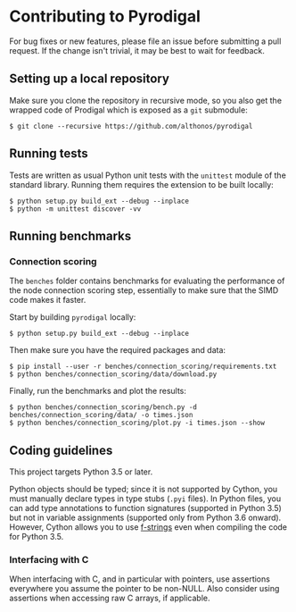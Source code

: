 # Contributing to Pyrodigal

For bug fixes or new features, please file an issue before submitting a
pull request. If the change isn't trivial, it may be best to wait for
feedback.

## Setting up a local repository

Make sure you clone the repository in recursive mode, so you also get the
wrapped code of Prodigal which is exposed as a ``git`` submodule:

```console
$ git clone --recursive https://github.com/althonos/pyrodigal
```

## Running tests

Tests are written as usual Python unit tests with the `unittest` module of
the standard library. Running them requires the extension to be built
locally:

```console
$ python setup.py build_ext --debug --inplace
$ python -m unittest discover -vv
```

## Running benchmarks

### Connection scoring

The `benches` folder contains benchmarks for evaluating the performance of
the node connection scoring step, essentially to make sure that the SIMD
code makes it faster.

Start by building `pyrodigal` locally:
```console
$ python setup.py build_ext --debug --inplace
```

Then make sure you have the required packages and data:
```console
$ pip install --user -r benches/connection_scoring/requirements.txt
$ python benches/connection_scoring/data/download.py
```

Finally, run the benchmarks and plot the results:
```console
$ python benches/connection_scoring/bench.py -d benches/connection_scoring/data/ -o times.json
$ python benches/connection_scoring/plot.py -i times.json --show
```

## Coding guidelines

This project targets Python 3.5 or later.

Python objects should be typed; since it is not supported by Cython,
you must manually declare types in type stubs (`.pyi` files). In Python
files, you can add type annotations to function signatures (supported in
Python 3.5) but not in variable assignments (supported only from Python
3.6 onward). However, Cython allows you to use [f-strings](https://www.python.org/dev/peps/pep-0498/)
even when compiling the code for Python 3.5.

### Interfacing with C

When interfacing with C, and in particular with pointers, use assertions
everywhere you assume the pointer to be non-NULL. Also consider using
assertions when accessing raw C arrays, if applicable.
